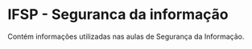 # IFSP - Seguranca da informação
Contém informações utilizadas nas aulas de Segurança da Informação.
